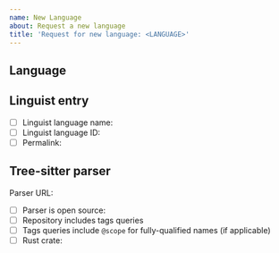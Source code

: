 ```yaml
---
name: New Language
about: Request a new language
title: 'Request for new language: <LANGUAGE>'
---
```


<!-- Thank you for submitting a new language to GitHub code navigation. Please fill out the form below, and we'll consider your language for inclusion. -->

## Language

<!-- Please include the name of the language and the URL of the home page if applicable.

EXAMPLE:

Rust (https://www.rust-lang.org/)

-->

## Linguist entry

<!-- 

To add a new language, it must be defined in Linguist (https://github.com/github-linguist/linguist). Enter the language ID and link to the lines in the languages.yml file in Linguist that define the language. 

Example:

- [x] Linguist language name: Rust
- [x] Linguist language ID: 327
- [x] Permalink: https://github.com/github-linguist/linguist/blob/e2012cd67867e6287ae5ee96c8fe0b92f9a88efa/lib/linguist/languages.yml#L6228-L6242

-->

- [ ] Linguist language name: <!-- input the language name from Linguist -->
- [ ] Linguist language ID: <!-- input the language ID -->
- [ ] Permalink: <!-- permalink to the lines in languages.yml that define the language -->

## Tree-sitter parser

<!-- 

Include the URL to the Git repository of the Tree-sitter parser. This should be a mature, well-maintained parser and must publish a crate to crates.io. 

Example:

Parser URL: https://github.com/tree-sitter/tree-sitter-rust

- [x] Parser is open source: MIT license
- [x] Repository includes tags queries
- [ ] Tags queries include `@scope` for fully-qualified names (if applicable)
- [x] Rust crate: https://crates.io/crates/tree-sitter-rust

-->

Parser URL: 

- [ ] Parser is open source: <!-- Add license here -->
- [ ] Repository includes tags queries
- [ ] Tags queries include `@scope` for fully-qualified names (if applicable)
- [ ] Rust crate: <!-- add URL here -->
